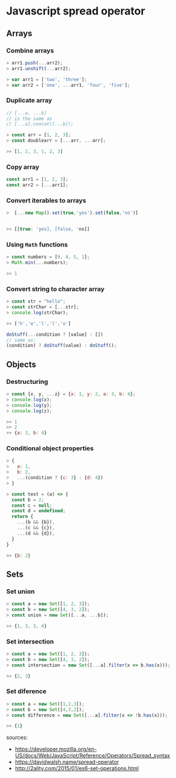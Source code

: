 # Javascript spread operator


## Arrays

### Combine arrays

```javascript
> arr1.push(...arr2);
> arr1.unshift(...arr2);

> var arr1 = ['two', 'three'];
> var arr2 = ['one', ...arr1, 'four', 'five'];
```

### Duplicate array

```javascript
// [...a, ...b]
// is the same as
// [...a].concat([...b]);

> const arr = [1, 2, 3];
> const doublearr = [...arr, ...arr];

>> [1, 2, 3, 1, 2, 3]
```

### Copy array

```javascript
const arr1 = [1, 2, 3];
const arr2 = [...arr1];
```

### Convert iterables to arrays

```javascript
>  [...new Map().set(true,'yes').set(false,'no')]


>> [[true: 'yes], [false, 'no]]
```

### Using `Math` functions

```javascript
> const numbers = [9, 4, 5, 1];
> Math.min(...numbers);

>> 1
```


### Convert string to character array

```javascript
> const str = "hello";
> const strChar = [...str];
> console.log(strChar);

>> ['h','e','l','l','o']
```


```javascript
doStuff(...condition ? [value] : [])
// same as:
(condition) ? doStuff(value) : doStuff();
```

## Objects

### Destructuring
```javascript
> const {x, y, ...z} = {x: 1, y: 2, a: 3, b: 4};
> console.log(x);
> console.log(y);
> console.log(z);

>> 1
>> 2
>> {a: 3, b: 4}
```


### Conditional object properties

```javascript
> {
>   a: 1,
>   b: 2, 
>   ...(condition ? {c: 3} : {d: 4})
> }
```

``` javascript 
> const test = (a) => {
  const b = 2;
  const c = null;
  const d = undefined;
  return {
    ...(b && {b}),
    ...(c && {c}),
    ...(d && {d}),
  }
}

>> {b: 2}
```

## Sets

### Set union

```javascript
> const a = new Set([1, 2, 3]);
> const b = new Set([4, 3, 2]);
> const union = new Set([...a, ...b]);

>> {1, 2, 3, 4}
```

### Set intersection

```javascript
> const a = new Set([1, 2, 3]);
> const b = new Set([4, 3, 2]);
> const intersection = new Set([...a].filter(x => b.has(x)));

>> {2, 3}
```

### Set diference

```javascript
> const a = new Set([1,2,3]);
> const b = new Set([4,3,2]);
> const difference = new Set([...a].filter(x => !b.has(x)));

>> {1}
```

sources:
- https://developer.mozilla.org/en-US/docs/Web/JavaScript/Reference/Operators/Spread_syntax
- https://davidwalsh.name/spread-operator
- http://2ality.com/2015/01/es6-set-operations.html
